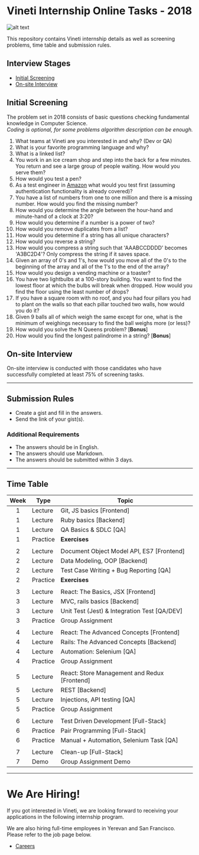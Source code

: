 # Vineti Internship Online Tasks - 2018

![alt text](https://vineti.com/content/uploads/2017/06/logo.png "Vineti")


This repository contains Vineti internship details as well as screening problems, time table and submission rules.

## Interview Stages

- [Initial Screening](#initial-screening)
- [On-site Interview](#on-site-interview)

## Initial Screening
The problem set in 2018 consists of basic questions checking fundamental knowledge in Computer Science.\
_Coding is optional, for some problems algorithm description can be enough._

1. What teams at Vineti are you interested in and why? (Dev or QA)
2. What is your favorite programming language and why?
3. What is a linked list?
4. You work in an ice cream shop and step into the back for a few minutes. You return and see a large group of people waiting. How would you serve them?
5. How would you test a pen?
6. As a test engineer in [Amazon](https://www.amazon.com/) what would you test first (assuming authentication functionality is already covered)?
7. You have a list of numbers from one to one million and there is __a__ missing number. How would you find the missing number?
8. How would you determine the angle between the hour-hand and minute-hand of a clock at 3:20?
9. How would you determine if a number is a power of two?
10. How would you remove duplicates from a list?
11. How would you determine if a string has all unique characters?
12. How would you reverse a string?
13. How would you compress a string such that 'AAABCCDDDD' becomes 'A3BC2D4'? Only compress the string if it saves space.
14. Given an array of 0's and 1's, how would you move all of the 0's to the beginning of the array and all of the 1's to the end of the array?
15. How would you design a vending machine or a toaster?
16. You have two lightbulbs at a 100-story building. You want to find the lowest floor at which the bulbs will break when dropped. How would you find the floor using the least number of drops?
17. If you have a square room with no roof, and you had four pillars you had to plant on the walls so that each pillar touched two walls, how would you do it?
18. Given 9 balls all of which weigh the same except for one, what is the minimum of weighings necessary to find the ball weighs more (or less)?
19. How would you solve the N Queens problem? [**Bonus**]
20. How would you find the longest palindrome in a string? [**Bonus**]

## On-site Interview
On-site interview is conducted with those candidates who have successfully completed at least 75% of screening tasks.

----
## Submission Rules

- Create a gist and fill in the answers.
- Send the link of your gist(s).

### Additional Requirements
- The answers should be in English.
- The answers should use Markdown.
- The answers should be submitted within 3 days.

---

## Time Table

Week  | Type     | Topic
:----:|----------|--------
1 | Lecture  | Git, JS basics [Frontend]
1 | Lecture  | Ruby basics [Backend]
1 | Lecture  | QA Basics & SDLC [QA]
1 | Practice | __Exercises__
  |          |
2 | Lecture  | Document Object Model API, ES7 [Frontend]
2 | Lecture  | Data Modeling, OOP [Backend]
2 | Lecture  | Test Case Writing + Bug Reporting [QA]
2 | Practice | __Exercises__
  |          |
3 | Lecture  | React: The Basics, JSX [Frontend]
3 | Lecture  | MVC, rails basics [Backend]
3 | Lecture  | Unit Test (Jest) & Integration Test [QA/DEV]
3 | Practice | Group Assignment
  |          |
4 | Lecture  | React: The Advanced Concepts [Frontend]
4 | Lecture  | Rails: The Advanced Concepts [Backend]
4 | Lecture  | Automation: Selenium [QA]
4 | Practice | Group Assignment
  |          |
5 | Lecture  | React: Store Management and Redux [Frontend]
5 | Lecture  | REST [Backend]
5 | Lecture  | Injections, API testing [QA]
5 | Practice | Group Assignment
  |          |
6 | Lecture  | Test Driven Development [Full-Stack]
6 | Practice | Pair Programming [Full-Stack]
6 | Practice | Manual + Automation, Selenium Task [QA]
  |          |
7 | Lecture  | Clean-up [Full-Stack]
7 | Demo     | Group Assignment Demo

---

# We Are Hiring!
If you got interested in Vineti, we are looking forward to receiving your applications in the following internship program.

We are also hiring full-time employees in Yerevan and San Francisco. Please refer to the job page below.

* [Careers](https://vineti.com/careers/)
